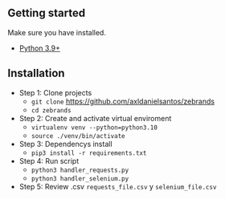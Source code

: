 ## Getting started

Make sure you have installed.

- [Python 3.9+](https://www.python.org/downloads/)

## Installation

- Step 1: Clone projects
    - ```git clone``` https://github.com/axldanielsantos/zebrands
    - ```cd zebrands```
- Step 2: Create and activate virtual enviroment
    - ```virtualenv venv --python=python3.10```
    - ```source ./venv/bin/activate```
- Step 3: Dependencys install
    - ```pip3 install -r requirements.txt```
- Step 4: Run script
    - ```python3 handler_requests.py```
    - ```python3 handler_selenium.py```
- Step 5: Review .csv ```requests_file.csv``` y ```selenium_file.csv```